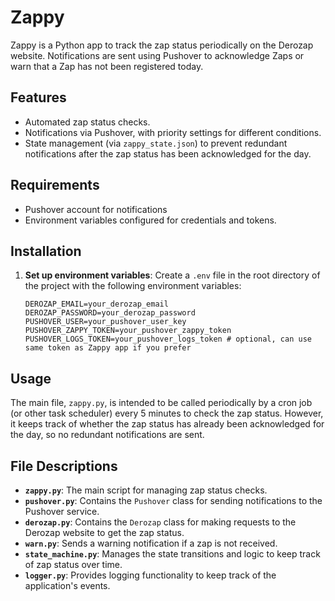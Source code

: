 # Zappy

Zappy is a Python app to track the zap status periodically on the Derozap website.
Notifications are sent using Pushover to acknowledge Zaps or warn that a Zap has not been registered today.

## Features

- Automated zap status checks.
- Notifications via Pushover, with priority settings for different conditions.
- State management (via `zappy_state.json`) to prevent redundant notifications after the zap status has been acknowledged for the day.

## Requirements

- Pushover account for notifications
- Environment variables configured for credentials and tokens.

## Installation

1. **Set up environment variables**:
   Create a `.env` file in the root directory of the project with the following environment variables:
   ```env
   DEROZAP_EMAIL=your_derozap_email
   DEROZAP_PASSWORD=your_derozap_password
   PUSHOVER_USER=your_pushover_user_key
   PUSHOVER_ZAPPY_TOKEN=your_pushover_zappy_token
   PUSHOVER_LOGS_TOKEN=your_pushover_logs_token # optional, can use same token as Zappy app if you prefer
   ```

## Usage

The main file, `zappy.py`, is intended to be called periodically by a cron job (or other task scheduler) every 5 minutes to check the zap status. However, it keeps track of whether the zap status has already been acknowledged for the day, so no redundant notifications are sent.

## File Descriptions

- **`zappy.py`**: The main script for managing zap status checks.
- **`pushover.py`**: Contains the `Pushover` class for sending notifications to the Pushover service.
- **`derozap.py`**: Contains the `Derozap` class for making requests to the Derozap website to get the zap status.
- **`warn.py`**: Sends a warning notification if a zap is not received.
- **`state_machine.py`**: Manages the state transitions and logic to keep track of zap status over time.
- **`logger.py`**: Provides logging functionality to keep track of the application's events.